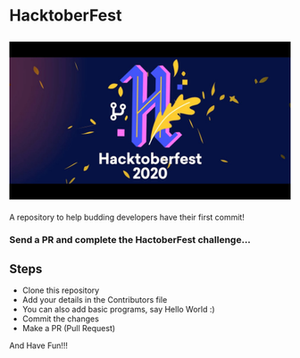 # HacktoberFest

## ![Hacktober Fest 2020](HacktoberFest.jpg)

A repository to help budding developers have their first commit!

### Send a PR and complete the HactoberFest challenge...

## Steps

- Clone this repository
- Add your details in the Contributors file
- You can also add basic programs, say Hello World :)
- Commit the changes
- Make a PR (Pull Request)

And Have Fun!!!

